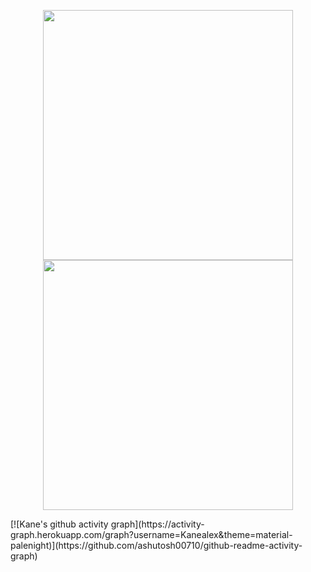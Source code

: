 <p align = "center">
  <img src = "https://github-readme-stats.vercel.app/api?username=Kanealex&show_icons=true&theme=bear" width = 400>
  <img src = "https://github-readme-streak-stats.herokuapp.com?user=Kanealex&theme=dark&hide_border=true" width = 400>
</p>
[![Kane's github activity graph](https://activity-graph.herokuapp.com/graph?username=Kanealex&theme=material-palenight)](https://github.com/ashutosh00710/github-readme-activity-graph)
